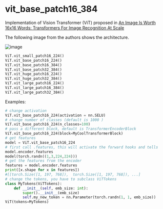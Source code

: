 # vit_base_patch16_384
 Implementation of Vision Transformer (ViT) proposed in [An Image Is
 Worth 16x16 Words: Transformers For Image Recognition At
 Scale](https://arxiv.org/pdf/2010.11929.pdf)

 The following image from the authors shows the architecture.

 ![image](https://github.com/FrancescoSaverioZuppichini/glasses/blob/develop/docs/_static/images/ViT.png?raw=true)

 ``` python
 ViT.vit_small_patch16_224()
 ViT.vit_base_patch16_224()
 ViT.vit_base_patch16_384()
 ViT.vit_base_patch32_384()
 ViT.vit_huge_patch16_224()
 ViT.vit_huge_patch32_384()
 ViT.vit_large_patch16_224()
 ViT.vit_large_patch16_384()
 ViT.vit_large_patch32_384()
 ```

 Examples:

  ``` python
  # change activation
  ViT.vit_base_patch16_224(activation = nn.SELU)
  # change number of classes (default is 1000 )
  ViT.vit_base_patch16_224(n_classes=100)
  # pass a different block, default is TransformerEncoderBlock
  ViT.vit_base_patch16_224(block=MyCoolTransformerBlock)
  # get features
  model = ViT.vit_base_patch16_224
  # first call .features, this will activate the forward hooks and tells the model you'll like to get the features
  model.encoder.features
  model(torch.randn((1,3,224,224)))
  # get the features from the encoder
  features = model.encoder.features
  print([x.shape for x in features])
  #[[torch.Size([1, 197, 768]),  torch.Size([1, 197, 768]), ...]
  # change the tokens, you have to subclass ViTTokens
  class MyTokens(ViTTokens):
      def __init__(self, emb_size: int):
          super().__init__(emb_size)
          self.my_new_token = nn.Parameter(torch.randn(1, 1, emb_size))
  ViT(tokens=MyTokens)
  ```

 